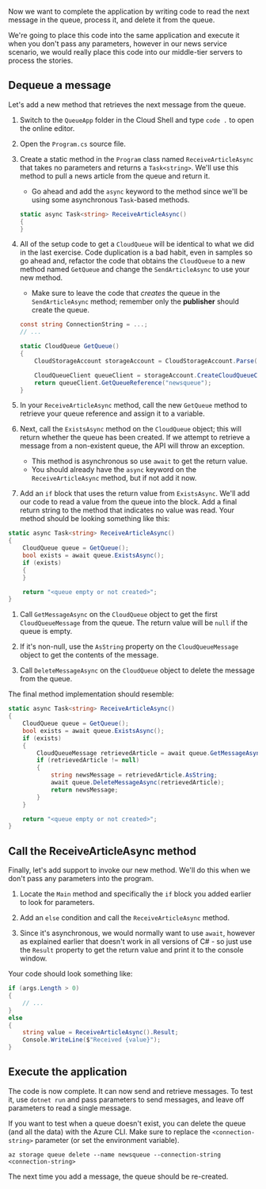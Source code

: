 Now we want to complete the application by writing code to read the next message in the queue, process it, and delete it from the queue. 

We're going to place this code into the same application and execute it when you don't pass any parameters, however in our news service scenario, we would really place this code into our middle-tier servers to process the stories.

## Dequeue a message

Let's add a new method that retrieves the next message from the queue.

1. Switch to the `QueueApp` folder in the Cloud Shell and type `code .` to open the online editor.
 
1. Open the `Program.cs` source file.

1. Create a static method in the `Program` class named `ReceiveArticleAsync` that takes no parameters and returns a `Task<string>`. We'll use this method to pull a news article from the queue and return it.
    - Go ahead and add the `async` keyword to the method since we'll be using some asynchronous `Task`-based methods.

    ```csharp
    static async Task<string> ReceiveArticleAsync()
    {
    }

1. All of the setup code to get a `CloudQueue` will be identical to what we did in the last exercise. Code duplication is a bad habit, even in samples so go ahead and, refactor the code that obtains the `CloudQueue` to a new method named `GetQueue` and change the `SendArticleAsync` to use your new method.
     - Make sure to leave the code that _creates_ the queue in the `SendArticleAsync` method; remember only the **publisher** should create the queue.

    ```csharp
    const string ConnectionString = ...;
    // ...

    static CloudQueue GetQueue()
    {
        CloudStorageAccount storageAccount = CloudStorageAccount.Parse(ConnectionString);
    
        CloudQueueClient queueClient = storageAccount.CreateCloudQueueClient();
        return queueClient.GetQueueReference("newsqueue");
    }
    ```
    
1. In your `ReceiveArticleAsync` method, call the new `GetQueue` method to retrieve your queue reference and assign it to a variable.

1. Next, call the `ExistsAsync` method on the `CloudQueue` object; this will return whether the queue has been created. If we attempt to retrieve a message from a non-existent queue, the API will throw an exception.
    - This method is asynchronous so use `await` to get the return value.
    - You should already have the `async` keyword on the `ReceiveArticleAsync` method, but if not add it now.


1. Add an `if` block that uses the return value from `ExistsAsync`. We'll add our code to read a value from the queue into the block. Add a final return string to the method that indicates no value was read. Your method should be looking something like this:

```csharp
static async Task<string> ReceiveArticleAsync()
{
    CloudQueue queue = GetQueue();
    bool exists = await queue.ExistsAsync();
    if (exists)
    {
    }

    return "<queue empty or not created>";
}
```

1. Call `GetMessageAsync` on the `CloudQueue` object to get the first `CloudQueueMessage` from the queue. The return value will be `null` if the queue is empty.

1. If it's non-null, use the `AsString` property on the `CloudQueueMessage` object to get the contents of the message.

1. Call `DeleteMessageAsync` on the `CloudQueue` object to delete the message from the queue.

The final method implementation should resemble:

```csharp
static async Task<string> ReceiveArticleAsync()
{
    CloudQueue queue = GetQueue();
    bool exists = await queue.ExistsAsync();
    if (exists)
    {
        CloudQueueMessage retrievedArticle = await queue.GetMessageAsync();
        if (retrievedArticle != null)
        {
            string newsMessage = retrievedArticle.AsString;
            await queue.DeleteMessageAsync(retrievedArticle);
            return newsMessage;
        }
    }

    return "<queue empty or not created>";
}
```

## Call the ReceiveArticleAsync method

Finally, let's add support to invoke our new method. We'll do this when we don't pass any parameters into the program.

1. Locate the `Main` method and specifically the `if` block you added earlier to look for parameters.

1. Add an `else` condition and call the `ReceiveArticleAsync` method. 

1. Since it's asynchronous, we would normally want to use `await`, however as explained earlier that doesn't work in all versions of C# - so just use the `Result` property to get the return value and print it to the console window.

Your code should look something like:

```csharp
if (args.Length > 0)
{
    // ...
}
else
{
    string value = ReceiveArticleAsync().Result;
    Console.WriteLine($"Received {value}");
}
```

## Execute the application

The code is now complete. It can now send and retrieve messages. To test it, use `dotnet run` and pass parameters to send messages, and leave off parameters to read a single message.

If you want to test when a queue doesn't exist, you can delete the queue (and all the data) with the Azure CLI. Make sure to replace the `<connection-string>` parameter (or set the environment variable).

```azurecli
az storage queue delete --name newsqueue --connection-string <connection-string> 
```

The next time you add a message, the queue should be re-created.
